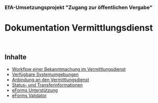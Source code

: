 ### EfA-Umsetzungsprojekt "Zugang zur öffentlichen Vergabe"
# Dokumentation Vermittlungsdienst
<br>

## Inhalte
- [Workflow einer Bekanntmachung im Vermittlungsdienst](Workflow.md)
- [Verfügbare Systemumgebungen](Development_environments.md)
- [Anbindung an den Vermittlungsdienst](Connection_to_mediator.md)
- [Status- und Transferinformationen](Status_information.md)
- [eForms Unterstützung](eForms_support.md)
- [eForms Validator](Validator.md)
<br><br>